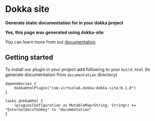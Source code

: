 # Dokka site

**Generate static documentation for in your dokka project**



**Yes, this page was generated using dokka-site**

You can learn more from out [documentation](dokka-site/index.html).

## Getting started

To install our plugin in your project add following to your `build.html` (to generate documentation from `documentation` directory)

```
dependencies {
    dokkaHtmlPlugin("com.virtuslab.dokka:dokka-site:0.1.0")
}

tasks.dokkaHtml {
    (pluginsConfiguration as MutableMap<String, String>) += "ExternalDocsTooKey" to "documentation"
}

```
